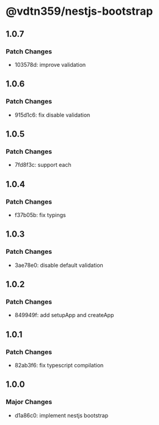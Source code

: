 # @vdtn359/nestjs-bootstrap

## 1.0.7

### Patch Changes

-   103578d: improve validation

## 1.0.6

### Patch Changes

-   915d1c6: fix disable validation

## 1.0.5

### Patch Changes

-   7fd8f3c: support each

## 1.0.4

### Patch Changes

-   f37b05b: fix typings

## 1.0.3

### Patch Changes

-   3ae78e0: disable default validation

## 1.0.2

### Patch Changes

-   849949f: add setupApp and createApp

## 1.0.1

### Patch Changes

-   82ab3f6: fix typescript compilation

## 1.0.0

### Major Changes

-   d1a86c0: implement nestjs bootstrap
